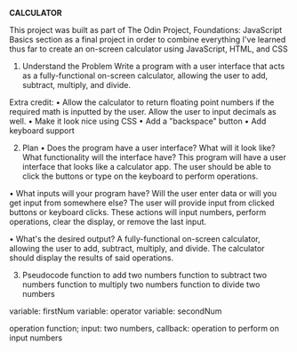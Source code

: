**CALCULATOR**

This project was built as part of The Odin Project, Foundations: JavaScript Basics section as a final project in order to combine everything I've learned thus far to create an on-screen calculator using JavaScript, HTML, and CSS

1. Understand the Problem
  Write a program with a user interface that acts as a fully-functional on-screen calculator, allowing the user to add, subtract, multiply, and divide.

  Extra credit:
  • Allow the calculator to return floating point numbers if the required math is inputted by the user. Allow the user to input decimals as well.
  • Make it look nice using CSS
  • Add a "backspace" button
  • Add keyboard support

2. Plan
  • Does the program have a user interface? What will it look like? What functionality will the interface have?
    This program will have a user interface that looks like a calculator app. The user should be able to click the buttons or type on the keyboard to perform operations.

  • What inputs will your program have? Will the user enter data or will you get input from somewhere else?
    The user will provide input from clicked buttons or keyboard clicks. These actions will input numbers, perform operations, clear the display, or remove the last input.

  • What's the desired output?
    A fully-functional on-screen calculator, allowing the user to add, subtract, multiply, and divide. The calculator should display the results of said operations.

3. Pseudocode
  function to add two numbers
  function to subtract two numbers
  function to multiply two numbers
  function to divide two numbers

  variable: firstNum
  variable: operator
  variable: secondNum

  operation function; input: two numbers, callback: operation to perform on input numbers